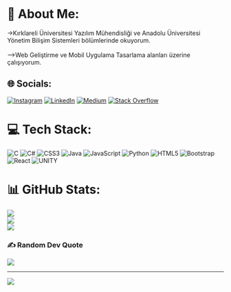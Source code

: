 # 💫 About Me:
->Kırklareli Üniversitesi Yazılım Mühendisliği ve Anadolu Üniversitesi Yönetim Bilişim Sistemleri bölümlerinde okuyorum.<br><br>-->Web Geliştirme ve Mobil Uygulama Tasarlama alanları üzerine çalışıyorum.


## 🌐 Socials:
[![Instagram](https://img.shields.io/badge/Instagram-%23E4405F.svg?logo=Instagram&logoColor=white)](https://instagram.com/celillseref) [![LinkedIn](https://img.shields.io/badge/LinkedIn-%230077B5.svg?logo=linkedin&logoColor=white)](https://linkedin.com/in/celilşeref) [![Medium](https://img.shields.io/badge/Medium-12100E?logo=medium&logoColor=white)](https://medium.com/@CelilŞeref) [![Stack Overflow](https://img.shields.io/badge/-Stackoverflow-FE7A16?logo=stack-overflow&logoColor=white)](https://stackoverflow.com/users/CelilŞeref) 

# 💻 Tech Stack:
![C](https://img.shields.io/badge/c-%2300599C.svg?style=for-the-badge&logo=c&logoColor=white) ![C#](https://img.shields.io/badge/c%23-%23239120.svg?style=for-the-badge&logo=c-sharp&logoColor=white) ![CSS3](https://img.shields.io/badge/css3-%231572B6.svg?style=for-the-badge&logo=css3&logoColor=white) ![Java](https://img.shields.io/badge/java-%23ED8B00.svg?style=for-the-badge&logo=java&logoColor=white) ![JavaScript](https://img.shields.io/badge/javascript-%23323330.svg?style=for-the-badge&logo=javascript&logoColor=%23F7DF1E) ![Python](https://img.shields.io/badge/python-3670A0?style=for-the-badge&logo=python&logoColor=ffdd54) ![HTML5](https://img.shields.io/badge/html5-%23E34F26.svg?style=for-the-badge&logo=html5&logoColor=white) ![Bootstrap](https://img.shields.io/badge/bootstrap-%23563D7C.svg?style=for-the-badge&logo=bootstrap&logoColor=white) ![React](https://img.shields.io/badge/react-%2320232a.svg?style=for-the-badge&logo=react&logoColor=%2361DAFB) ![UNITY](https://img.shields.io/badge/Unity-%2320232a.svg?style=for-the-badge&logo=unity&logoColor=white)
# 📊 GitHub Stats:
![](https://github-readme-stats.vercel.app/api?username=celilseref&theme=dark&hide_border=false&include_all_commits=true&count_private=false)<br/>
![](https://github-readme-streak-stats.herokuapp.com/?user=celilseref&theme=dark&hide_border=false)<br/>
![](https://github-readme-stats.vercel.app/api/top-langs/?username=celilseref&theme=dark&hide_border=false&include_all_commits=true&count_private=false&layout=compact)

### ✍️ Random Dev Quote
![](https://quotes-github-readme.vercel.app/api?type=horizontal&theme=merko)

---
[![](https://visitcount.itsvg.in/api?id=celilseref&icon=0&color=7)](https://visitcount.itsvg.in)

<!-- Proudly created with GPRM ( https://gprm.itsvg.in ) -->
